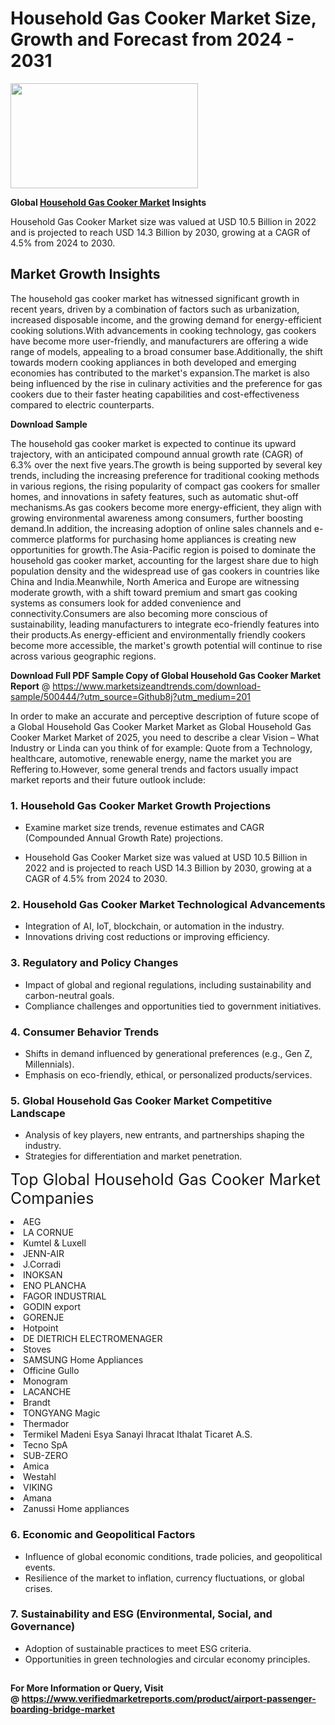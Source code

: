 <H1>Household Gas Cooker Market Size, Growth and Forecast from 2024 - 2031</H1><img class="aligncenter size-medium wp-image-584254" src="https://thirdeyenews.in/wp-content/uploads/2024/09/Global-Market-Research-300x168.jpeg" alt="" width="300" height="168" /><p><strong>Global&nbsp;<a href="https://www.marketsizeandtrends.com/download-sample/500444/?utm_source=Github8j?utm_medium=201">Household Gas Cooker Market</a> Insights</strong></p><p>Household Gas Cooker Market size was valued at USD 10.5 Billion in 2022 and is projected to reach USD 14.3 Billion by 2030, growing at a CAGR of 4.5% from 2024 to 2030.</p><p><h2>Market Growth Insights</h2> <p>The household gas cooker market has witnessed significant growth in recent years, driven by a combination of factors such as urbanization, increased disposable income, and the growing demand for energy-efficient cooking solutions.With advancements in cooking technology, gas cookers have become more user-friendly, and manufacturers are offering a wide range of models, appealing to a broad consumer base.Additionally, the shift towards modern cooking appliances in both developed and emerging economies has contributed to the market's expansion.The market is also being influenced by the rise in culinary activities and the preference for gas cookers due to their faster heating capabilities and cost-effectiveness compared to electric counterparts.</p> <p><strong>Download Sample</strong></p> <p>The household gas cooker market is expected to continue its upward trajectory, with an anticipated compound annual growth rate (CAGR) of 6.3% over the next five years.The growth is being supported by several key trends, including the increasing preference for traditional cooking methods in various regions, the rising popularity of compact gas cookers for smaller homes, and innovations in safety features, such as automatic shut-off mechanisms.As gas cookers become more energy-efficient, they align with growing environmental awareness among consumers, further boosting demand.In addition, the increasing adoption of online sales channels and e-commerce platforms for purchasing home appliances is creating new opportunities for growth.The Asia-Pacific region is poised to dominate the household gas cooker market, accounting for the largest share due to high population density and the widespread use of gas cookers in countries like China and India.Meanwhile, North America and Europe are witnessing moderate growth, with a shift toward premium and smart gas cooking systems as consumers look for added convenience and connectivity.Consumers are also becoming more conscious of sustainability, leading manufacturers to integrate eco-friendly features into their products.As energy-efficient and environmentally friendly cookers become more accessible, the market's growth potential will continue to rise across various geographic regions.</p> <p><span class=""><strong>Download Full PDF Sample Copy of Global Household Gas Cooker Market Report</strong> @ <a href="https://www.marketsizeandtrends.com/download-sample/500444/?utm_source=Github8j?utm_medium=201" target="_blank">https://www.marketsizeandtrends.com/download-sample/500444/?utm_source=Github8j?utm_medium=201</a></span></p><p>In order to make an accurate and perceptive description of future scope of a Global&nbsp;Household Gas Cooker Market Market as Global&nbsp;Household Gas Cooker Market Market of 2025, you need to describe a clear Vision &ndash; What Industry or Linda can you think of for example: Quote from a Technology, healthcare, automotive, renewable energy, name the market you are Reffering to.However, some general trends and factors usually impact market reports and their future outlook include:</p><h3>1.&nbsp;<strong>Household Gas Cooker Market Growth Projections</strong></h3><ul><li>Examine market size trends, revenue estimates and CAGR (Compounded Annual Growth Rate) projections.</li><li><p>Household Gas Cooker Market size was valued at USD 10.5 Billion in 2022 and is projected to reach USD 14.3 Billion by 2030, growing at a CAGR of 4.5% from 2024 to 2030.</p></li></ul><h3>2.&nbsp;<strong>Household Gas Cooker Market Technological Advancements</strong></h3><ul><li>Integration of AI, IoT, blockchain, or automation in the industry.</li><li>Innovations driving cost reductions or improving efficiency.</li></ul><h3>3.&nbsp;<strong>Regulatory and Policy Changes</strong></h3><ul><li>Impact of global and regional regulations, including sustainability and carbon-neutral goals.</li><li>Compliance challenges and opportunities tied to government initiatives.</li></ul><h3>4.&nbsp;<strong>Consumer Behavior Trends</strong></h3><ul><li>Shifts in demand influenced by generational preferences (e.g., Gen Z, Millennials).</li><li>Emphasis on eco-friendly, ethical, or personalized products/services.</li></ul><h3>5.&nbsp;<strong>Global Household Gas Cooker Market Competitive Landscape</strong></h3><ul><li>Analysis of key players, new entrants, and partnerships shaping the industry.</li><li>Strategies for differentiation and market penetration.</li></ul><p data-pm-slice="1 1 []"><span style="color: inherit; font-family: inherit; font-size: 25px;">Top Global Household Gas Cooker Market Companies</span></p><div class="" data-test-id=""><p><li>AEG</li><li> LA CORNUE</li><li> Kumtel & Luxell</li><li> JENN-AIR</li><li> J.Corradi</li><li> INOKSAN</li><li> ENO PLANCHA</li><li> FAGOR INDUSTRIAL</li><li> GODIN export</li><li> GORENJE</li><li> Hotpoint</li><li> DE DIETRICH ELECTROMENAGER</li><li> Stoves</li><li> SAMSUNG Home Appliances</li><li> Officine Gullo</li><li> Monogram</li><li> LACANCHE</li><li> Brandt</li><li> TONGYANG Magic</li><li> Thermador</li><li> Termikel Madeni Esya Sanayi Ihracat Ithalat Ticaret A.S.</li><li> Tecno SpA</li><li> SUB-ZERO</li><li> Amica</li><li> Westahl</li><li> VIKING</li><li> Amana</li><li> Zanussi Home appliances</li></p></div><h3>6.&nbsp;<strong>Economic and Geopolitical Factors</strong></h3><ul><li>Influence of global economic conditions, trade policies, and geopolitical events.</li><li>Resilience of the market to inflation, currency fluctuations, or global crises.</li></ul><h3>7.&nbsp;<strong>Sustainability and ESG (Environmental, Social, and Governance)</strong></h3><ul><li>Adoption of sustainable practices to meet ESG criteria.</li><li>Opportunities in green technologies and circular economy principles.</li></ul><h2><strong style="font-size: 14px;">For More Information or Query, Visit @&nbsp;</strong><a style="background-color: #ffffff; font-size: 14px;" href="https://www.marketsizeandtrends.com/report/household-gas-cooker-market/" target="_blank">https://www.verifiedmarketreports.com/product/airport-passenger-boarding-bridge-market</a></h2>